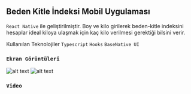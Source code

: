 ## Beden Kitle İndeksi Mobil Uygulaması

`React Native` ile geliştirilmiştir. Boy ve kilo girilerek beden-kitle indeksini hesaplar ideal kiloya ulaşmak için kaç kilo verilmesi gerektiği bilsini verir.

Kullanılan Teknolojiler
`Typescript`
`Hooks`
`BaseNative UI`

### `Ekran Görüntüleri`

![alt text](https://i.hizliresim.com/m86x3eq.PNG)
![alt text](https://i.hizliresim.com/gntrizl.PNG)

### `Video`


